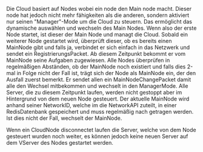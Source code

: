 Die Cloud basiert auf Nodes wobei ein node den Main node macht. 
Dieser node hat jedoch nicht mehr fähigkeiten als die anderen, 
sondern aktiviert nur seinen "Manager"-Mode um die Cloud zu steuern.
Das ermöglicht das dynamische auswählen und wechseln des Main Nodes. 
Wenn also der erste Node startet, ist dieser der Main Node und managt die Cloud.
Sobald ein weiterer Node gestartet wird, überprüft dieser,
ob es bereits einen MainNode gibt und falls ja, 
verbindet er sich einfach in das Netzwerk und sendet ein RegistrierungsPacket. 
Ab diesem Zeitpunkt bekommt er vom MainNode seine Aufgaben zugewiesen. 
Alle Nodes überprüfen in regelmäßigen Abständen, 
ob der MainNode noch existiert und falls dies 2-mal in Folge nicht der Fall ist, 
trägt sich der Node als MainNode ein, der den Ausfall zuerst bemerkt. 
Er sendet allen ein MainNodeChangePacket damit alle den Wechsel mitbekommen 
und wechselt in den ManagerMode. Alle Server, die zu diesem Zeitpunkt laufen,
werden nicht gestoppt aber im Hintergrund von dem neuen Node gesteuert.
Der aktuelle MainNode wird anhand seiner NetworkID, welche im die NetworkAPI zuteilt,
in einer RedisDatenbank gespeichert und muss regelmäßig nach getragen werden. Ist dies nicht der Fall,
wechselt der MainNode.

Wenn ein CloudNode disconnectet laufen die Server, welche von dem Node gesteuert wurden noch weiter,
es können jedoch keine neuen Server auf dem VServer des Nodes gestartet werden.
